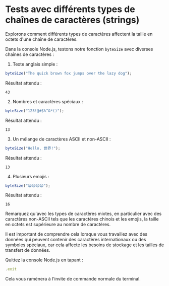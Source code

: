 # Tests avec différents types de chaînes de caractères (strings)

Explorons comment différents types de caractères affectent la taille en octets d'une chaîne de caractères.

Dans la console Node.js, testons notre fonction `byteSize` avec diverses chaînes de caractères :

1. Texte anglais simple :

```javascript
byteSize("The quick brown fox jumps over the lazy dog");
```

Résultat attendu :

```
43
```

2. Nombres et caractères spéciaux :

```javascript
byteSize("123!@#$%^&*()");
```

Résultat attendu :

```
13
```

3. Un mélange de caractères ASCII et non-ASCII :

```javascript
byteSize("Hello, 世界!");
```

Résultat attendu :

```
13
```

4. Plusieurs emojis :

```javascript
byteSize("😀😃😄😁");
```

Résultat attendu :

```
16
```

Remarquez qu'avec les types de caractères mixtes, en particulier avec des caractères non-ASCII tels que les caractères chinois et les emojis, la taille en octets est supérieure au nombre de caractères.

Il est important de comprendre cela lorsque vous travaillez avec des données qui peuvent contenir des caractères internationaux ou des symboles spéciaux, car cela affecte les besoins de stockage et les tailles de transfert de données.

Quittez la console Node.js en tapant :

```javascript
.exit
```

Cela vous ramènera à l'invite de commande normale du terminal.
